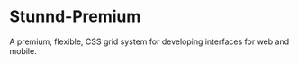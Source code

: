 Stunnd-Premium
==============

A premium, flexible, CSS grid system for developing interfaces for web and mobile.
